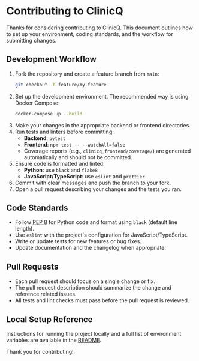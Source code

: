 # Contributing to ClinicQ

Thanks for considering contributing to ClinicQ. This document outlines how to set up your environment, coding standards, and the workflow for submitting changes.

## Development Workflow

1. Fork the repository and create a feature branch from `main`:
   ```bash
   git checkout -b feature/my-feature
   ```
2. Set up the development environment. The recommended way is using Docker Compose:
   ```bash
   docker-compose up --build
   ```
3. Make your changes in the appropriate backend or frontend directories.
4. Run tests and linters before committing:
   - **Backend**: `pytest`
   - **Frontend**: `npm test -- --watchAll=false`
   - Coverage reports (e.g., `clinicq_frontend/coverage/`) are generated automatically and should not be committed.
5. Ensure code is formatted and linted:
   - **Python**: use `black` and `flake8`
   - **JavaScript/TypeScript**: use `eslint` and `prettier`
6. Commit with clear messages and push the branch to your fork.
7. Open a pull request describing your changes and the tests you ran.

## Code Standards

- Follow [PEP 8](https://pep8.org/) for Python code and format using `black` (default line length).
- Use `eslint` with the project's configuration for JavaScript/TypeScript.
- Write or update tests for new features or bug fixes.
- Update documentation and the changelog when appropriate.

## Pull Requests

- Each pull request should focus on a single change or fix.
- The pull request description should summarize the change and reference related issues.
- All tests and lint checks must pass before the pull request is reviewed.

## Local Setup Reference

Instructions for running the project locally and a full list of environment variables are available in the [README](README.md).

Thank you for contributing!


